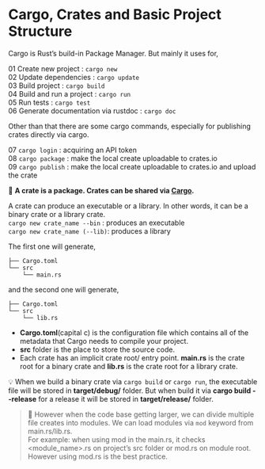 # Cargo, Crates and Basic Project Structure

Cargo is Rust’s build-in Package Manager. But mainly it uses for,  

01 Create new project : ```cargo new```  
02 Update dependencies : ```cargo update```  
03 Build project : ```cargo build```  
04 Build and run a project : ```cargo run```  
05 Run tests : ```cargo test```  
06 Generate documentation via rustdoc : ```cargo doc```  

Other than that there are some cargo commands, especially for publishing crates directly via cargo.

07 ```cargo login``` : acquiring an API token  
08 ```cargo package``` : make the local create uploadable to crates.io  
09 ```cargo publish``` : make the local create uploadable to crates.io and upload the crate  

🌟 **A crate is a package. Crates can be shared via [Cargo](https://crates.io/).**

A crate can produce an executable or a library. In other words, it can be a binary crate or a library crate.  
```cargo new crate_name --bin``` : produces an executable  
```cargo new crate_name (--lib)```: produces a library  

The first one will generate,
```
├── Cargo.toml
└── src
    └── main.rs
```

and the second one will generate,

```
├── Cargo.toml
└── src
    └── lib.rs
```

* **Cargo.toml**(capital c) is the configuration file which contains all of the metadata that Cargo needs to compile your project.
* **src** folder is the place to store the source code. 
* Each crate has an implicit crate root/ entry point. **main.rs** is the crate root for a binary crate and **lib.rs** is the crate root for a library crate. 

💡 When we build a binary crate via ```cargo build``` or ```cargo run```, the executable file will be stored in **target/debug/** folder. But when build it via **cargo build --release** for a release it will be stored in **target/release/** folder. 

> 🌟 However when the code base getting larger, we can divide multiple file creates into modules. We can load modules via ```mod``` keyword from main.rs/lib.rs.  
For example: when using mod in the main.rs, it checks <module_name>.rs on project’s src folder or mod.rs on module root. However using mod.rs is the best practice.